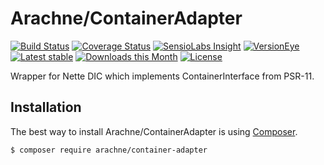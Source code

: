 Arachne/ContainerAdapter
====

[![Build Status](https://img.shields.io/travis/Arachne/ContainerAdapter/master.svg?style=flat-square)](https://travis-ci.org/Arachne/ContainerAdapter/branches)
[![Coverage Status](https://img.shields.io/coveralls/Arachne/ContainerAdapter/master.svg?style=flat-square)](https://coveralls.io/github/Arachne/ContainerAdapter?branch=master)
[![SensioLabs Insight](https://img.shields.io/sensiolabs/i/9e1037a5-e5da-48b2-b6fe-492024702237.svg?style=flat-square)](https://insight.sensiolabs.com/projects/9e1037a5-e5da-48b2-b6fe-492024702237)
[![VersionEye](https://img.shields.io/versioneye/d/php/arachne:container-adapter.svg?style=flat-square)](https://www.versioneye.com/php/arachne:container-adapter)
[![Latest stable](https://img.shields.io/packagist/v/arachne/container-adapter.svg?style=flat-square)](https://packagist.org/packages/arachne/container-adapter)
[![Downloads this Month](https://img.shields.io/packagist/dm/arachne/container-adapter.svg?style=flat-square)](https://packagist.org/packages/arachne/container-adapter)
[![License](https://img.shields.io/badge/license-MIT-blue.svg?style=flat-square)](https://github.com/Arachne/ContainerAdapter/blob/master/license.md)

Wrapper for Nette DIC which implements ContainerInterface from PSR-11.

Installation
----

The best way to install Arachne/ContainerAdapter is using [Composer](http://getcomposer.org/).

```sh
$ composer require arachne/container-adapter
```
